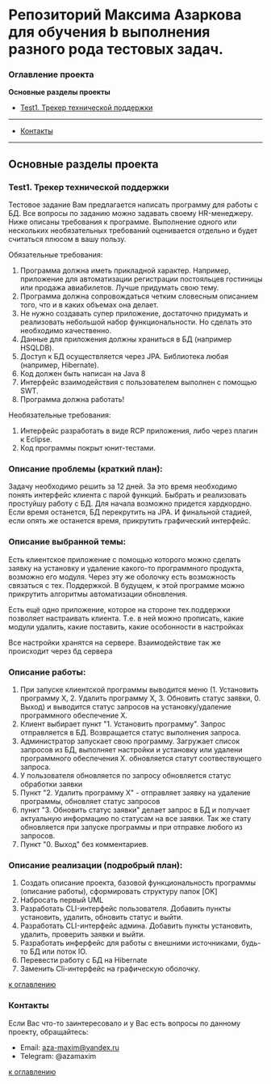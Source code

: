 # Репозиторий Максима Азаркова для обучения b выполнения разного рода тестовых задач.

### Оглавление проекта
**Основные разделы проекты**
+ [Test1. Трекер технической поддержки](#Тест1-Трекер-технической-поддержки)


***
+ [Контакты](#Контакты)
***

## Основные разделы проекта
### Test1. Трекер технической поддержки
Тестовое задание
Вам предлагается написать программу для работы с БД. Все вопросы по заданию можно задавать своему HR-менеджеру.
Ниже описаны требования к программе. Выполнение одного или нескольких необязательных требований оценивается отдельно и будет считаться плюсом в вашу пользу.

Обязательные требования:
1. Программа должна иметь прикладной характер. Например, приложение для автоматизации регистрации постояльцев гостиницы или продажа авиабилетов. Лучше
придумать свою тему.
2. Программа должна сопровождаться четким словесным описанием того, что и в каких объемах она делает.
3. Не нужно создавать супер приложение, достаточно придумать и реализовать небольшой набор функциональности. Но сделать это необходимо качественно.
4. Данные для приложения должны храниться в БД (например HSQLDB).
5. Доступ к БД осуществляется через JPA. Библиотека любая (например, Hibernate).
6. Код должен быть написан на Java 8
7. Интерфейс взаимодействия с пользователем выполнен с помощью SWT.
8. Программа должна работать!

Необязательные требования:
1. Интерфейс разработать в виде RCP приложения, либо через плагин к Eclipse.
2. Код программы покрыт юнит-тестами.

### Описание проблемы (краткий план):
Задачу необходимо решить за 12 дней.
За это время необходимо понять интерфейс клиента с парой функций.
Быбрать и реализовать простуйшу работу с БД. Для начала возможно придется хардкордно.
Если время останется, БД перекрутить на JPA.
И финальной стадией, если опять же останется время, прикрутить графический интерфейс.

### Описание выбранной темы:
Есть клиентское приложение с помощью которого можно сделать заявку на установку и удаление какого-то программного продукта, возможно его модуля. Через эту же оболочку есть возможность связаться с тех. Поддержкой. В будущем, к этой программе можно прикрутить алгоритмы автоматизации обновления.

Есть ещё одно приложение, которое на стороне тех.поддержки позволяет настраивать клиента. Т.е. в ней можно прописать, какие модули удалить, какие поставить, какие особонности в настройках

Все настройки хранятся на сервере. Взаимодействие так же происходит через бд сервера

### Описание работы:
1. При запуске клиентской программы выводится меню (1. Установить программу Х, 2. Удалить программу Х, 3. Обновить статус заявки, 0. Выход) и выводится статус запросов на установку/удаление программного обеспечение Х.
2. Клиент выбирает пункт "1. Установить программу". Запрос отправляется в БД. Возвращается статус выполнения запроса.
3. Администратор запускает свою программу. Загружает список запросов из БД, выполняет настройки и установку или удалени программного обеспечения Х. обновляется статут соотвествующего запроса.
4. У пользователя обновляется по запросу обновляется статус обработки заявки
5. Пункт "2. Удалить программу Х" - отправляет заявку на удаление программы, обновляет статус запросов
6. пункт "3. Обновить статус заявки" делает запрос в БД и получает актуальную информацию по статусам на все заявки. Так же стату обновляется при запуске программы и при отправке любого из запросов.
7. Пункт "0. Выход" без комментариев.


### Описание реализации (подробрый план):
1. Создать описание проекта, базовой функциональность программы (описание работы), сформировать структуру папок [OK]
2. Набросать первый UML
2. Разработать CLI-интерфейс пользователя. Добавить пункты установить, удалить, обновить статус и выйти.
3. Разработать CLI-интерфейс админа. Добавить пункты установить, удалить, проверить заявки и выйти.
4. Разработать инферфейс для работы с внешними источниками, будь-то БД или поток IO.
5. Перевести работу с БД на Hibernate
6. Заменить Cli-интерфейс на графическую оболочку.

[к оглавлению](#Оглавление-проекта)


### Контакты
Если Вас что-то заинтересовало и у Вас есть вопросы по данному проекту, обращайтесь:
+ Email: aza-maxim@yandex.ru
+ Telegram: @azamaxim

[к оглавлению](#Оглавление-проекта)
